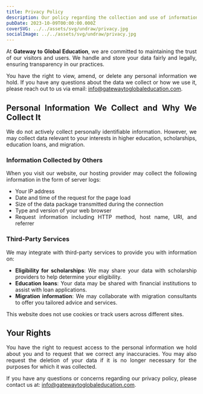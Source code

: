 ```yaml
---
title: Privacy Policy
description: Our policy regarding the collection and use of information related to higher education abroad.
pubDate: 2023-10-09T00:00:00.000Z
coverSVG: ../../assets/svg/undraw/privacy.jpg
socialImage: ../../assets/svg/undraw/privacy.jpg
---
```


<div style="text-align: justify;">

At **Gateway to Global Education**, we are committed to maintaining the trust of our visitors and users. We handle and store your data fairly and legally, ensuring transparency in our practices.

You have the right to view, amend, or delete any personal information we hold. If you have any questions about the data we collect or how we use it, please reach out to us via email: [info@gatewaytoglobaleducation.com](mailto:info@gatewaytoglobaleducation.com).

## Personal Information We Collect and Why We Collect It

We do not actively collect personally identifiable information. However, we may collect data relevant to your interests in higher education, scholarships, education loans, and migration.

### Information Collected by Others

When you visit our website, our hosting provider may collect the following information in the form of server logs:

- Your IP address
- Date and time of the request for the page load
- Size of the data package transmitted during the connection
- Type and version of your web browser
- Request information including HTTP method, host name, URI, and referrer

### Third-Party Services

We may integrate with third-party services to provide you with information on:

- **Eligibility for scholarships**: We may share your data with scholarship providers to help determine your eligibility.
- **Education loans**: Your data may be shared with financial institutions to assist with loan applications.
- **Migration information**: We may collaborate with migration consultants to offer you tailored advice and services.

This website does not use cookies or track users across different sites.

## Your Rights

You have the right to request access to the personal information we hold about you and to request that we correct any inaccuracies. You may also request the deletion of your data if it is no longer necessary for the purposes for which it was collected.

If you have any questions or concerns regarding our privacy policy, please contact us at: [info@gatewaytoglobaleducation.com](mailto:info@gatewaytoglobaleducation.com).

</div>
